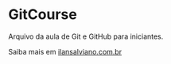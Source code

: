 # GitCourse

Arquivo da aula de Git e GitHub para iniciantes. 

Saiba mais em [ilansalviano.com.br](http://www.ilansalviano.com.br)
